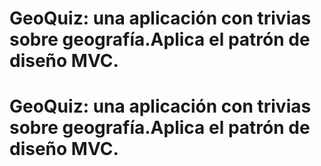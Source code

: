 # GeoQuiz: una aplicación con trivias sobre geografía.Aplica el patrón de diseño MVC.
# GeoQuiz: una aplicación con trivias sobre geografía.Aplica el patrón de diseño MVC.
